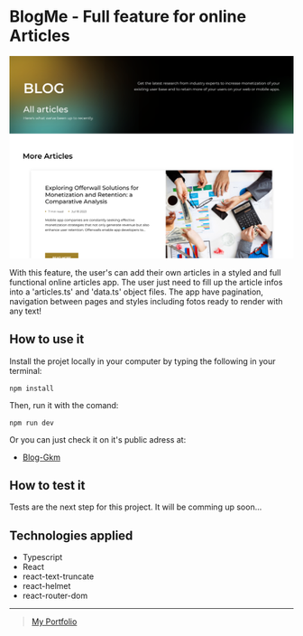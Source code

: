 # BlogMe - Full feature for online Articles

![BlogMe](./src/assets/BlogMe.png)

With this feature, the user's can add their own articles in a styled and full functional online articles app.
The user just need to fill up the article infos into a 'articles.ts' and 'data.ts' object files.
The app have pagination, navigation between pages and styles including fotos ready to render with any text!

## How to use it

Install the projet locally in your computer by typing the following in your terminal:

```
npm install
```

Then, run it with the comand:

```
npm run dev
```

Or you can just check it on it's public adress at:

- [Blog-Gkm](https://blog-gkm.netlify.app/blog/all)

## How to test it

Tests are the next step for this project.
It will be comming up soon...

## Technologies applied

- Typescript
- React
- react-text-truncate
- react-helmet
- react-router-dom

---

> [My Portfolio](https://knopgm.com/)
